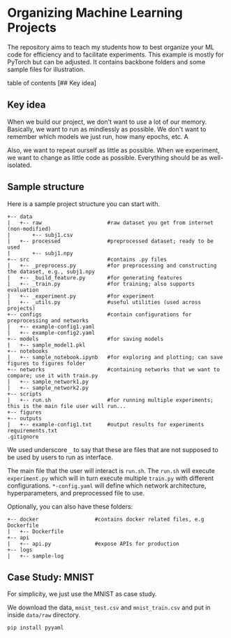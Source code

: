 # Organizing Machine Learning Projects
The repository aims to teach my students how to best organize your ML code for efficiency and to facilitate experiments.  This example is mostly for PyTorch but can be adjusted.  It contains backbone folders and some sample files for illustration.

table of contents
    [## Key idea]

## Key idea

When we build our project, we don't want to use a lot of our memory.  Basically, we want to run as mindlessly as possible.  We don't want to remember which models we just run, how many epochs, etc.   A

Also, we want to repeat ourself as little as possible.  When we experiment, we want to change as little code as possible.    Everything should be as well-isolated.  

## Sample structure

Here is a sample project structure you can start with.

    +-- data                    
    |   +-- raw                     #raw dataset you get from internet (non-modified)
    |       +-- subj1.csv
    |   +-- processed               #preprocessed dataset; ready to be used
    |       +-- subj1.npy       
    +-- src                         #contains .py files
    |   +-- _preprocess.py          #for preprocessing and constructing the dataset, e.g., subj1.npy
    |   +-- _build_feature.py       #for generating features
    |   +-- _train.py               #for training; also supports evaluation
    |   +-- _experiment.py          #for experiment
    |   +-- _utils.py               #useful utilities (used across projects)
    +-- configs                     #contain configurations for preprocessing and networks
    |   +-- example-config1.yaml
    |   +-- example-config2.yaml
    +-- models                      #for saving models
    |   +-- sample_model1.pkl
    +-- notebooks
    |   +-- sample_notebook.ipynb   #for exploring and plotting; can save figures to figures folder
    +-- networks                    #containing networks that we want to compare; use it with train.py
    |   +-- sample_network1.py  
    |   +-- sample_network2.py
    +-- scripts
    |   +-- run.sh                  #for running multiple experiments; this is the main file user will run...
    +-- figures
    +-- outputs
    |   +-- example-config1.txt     #output results for experiments
    requirements.txt
    .gitignore

We used underscore `_` to say that these are files that are not supposed to be used by users to run as interface.  

The main file that the user will interact is `run.sh`.  The `run.sh` will execute `experiment.py` which will in turn execute multiple `train.py` with different configurations.  `*-config.yaml` will define which network architecture, hyperparameters, and preprocessed file to use. 

Optionally, you can also have these folders:

    +-- docker                  #contains docker related files, e.g Dockerfile
    |   +-- Dockerfile
    +-- api
    |   +-- api.py              #expose APIs for production
    +-- logs
    |   +-- sample-log

 ## Case Study: MNIST

 For simplicity, we just use the MNIST as case study.

 We download the data, `mnist_test.csv` and `mnist_train.csv` and put in inside `data/raw` directory.

    pip install pyyaml